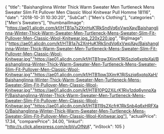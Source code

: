 {
	"title": "Baishanglinna Winter Thick Warm Sweater Men Turtleneck Mens Sweater Slim Fit Pullover Men Classic Wool Knitwear Pull Homme 18116",
	"date": "2018-10-31 10:30:20",
	"SubCat": ["Men's Clothing"],
	"categories": ["Men's Sweaters"],
	"thumbnailImage": "https://ae01.alicdn.com/kf/HTB1a7s2XnHuK1RkSndVq6xVwpXay/Baishanglinna-Winter-Thick-Warm-Sweater-Men-Turtleneck-Mens-Sweater-Slim-Fit-Pullover-Men-Classic-Wool-Knitwear.jpg_220x220.jpg",
	"BigImage": ["https://ae01.alicdn.com/kf/HTB1a7s2XnHuK1RkSndVq6xVwpXay/Baishanglinna-Winter-Thick-Warm-Sweater-Men-Turtleneck-Mens-Sweater-Slim-Fit-Pullover-Men-Classic-Wool-Knitwear.jpg","https://ae01.alicdn.com/kf/HTB1rqw3XinrK1RjSsziq6xptpXal/Baishanglinna-Winter-Thick-Warm-Sweater-Men-Turtleneck-Mens-Sweater-Slim-Fit-Pullover-Men-Classic-Wool-Knitwear.jpg","https://ae01.alicdn.com/kf/HTB1lqw3XinrK1RjSsziq6xptpXaH/Baishanglinna-Winter-Thick-Warm-Sweater-Men-Turtleneck-Mens-Sweater-Slim-Fit-Pullover-Men-Classic-Wool-Knitwear.jpg","https://ae01.alicdn.com/kf/HTB10PQ2XiLrK1Rjy1zdq6ynnpXaP/Baishanglinna-Winter-Thick-Warm-Sweater-Men-Turtleneck-Mens-Sweater-Slim-Fit-Pullover-Men-Classic-Wool-Knitwear.jpg","https://ae01.alicdn.com/kf/HTB119s2XcfrK1RkSnb4q6xHRFXaO/Baishanglinna-Winter-Thick-Warm-Sweater-Men-Turtleneck-Mens-Sweater-Slim-Fit-Pullover-Men-Classic-Wool-Knitwear.jpg"],
	"actualPrice": 17.34,
	"comparePrice": 34.00,
	"linkurl": "http://s.click.aliexpress.com/e/bVuOfNtA",
	"inStock": 105
}
